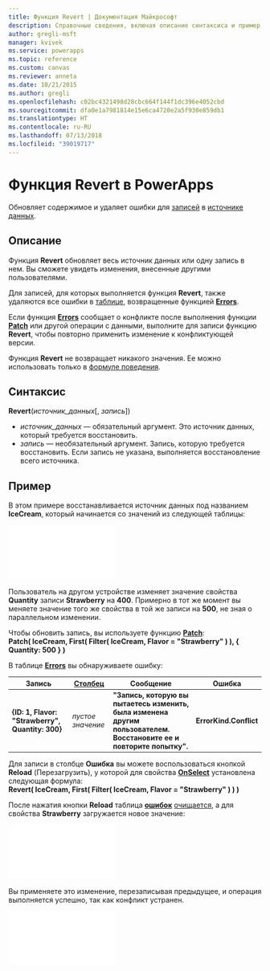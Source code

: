 ```yaml
---
title: Функция Revert | Документация Майкрософт
description: Справочные сведения, включая описание синтаксиса и пример, относительно функции Revert в PowerApps
author: gregli-msft
manager: kvivek
ms.service: powerapps
ms.topic: reference
ms.custom: canvas
ms.reviewer: anneta
ms.date: 10/21/2015
ms.author: gregli
ms.openlocfilehash: c02bc4321498d28cbc664f144f1dc396e4052cbd
ms.sourcegitcommit: dfa0e1a7981814e15e6ca4720e2a5f930e859db1
ms.translationtype: HT
ms.contentlocale: ru-RU
ms.lasthandoff: 07/13/2018
ms.locfileid: "39019717"
---
```

# <a name="revert-function-in-powerapps"></a>Функция Revert в PowerApps
Обновляет содержимое и удаляет ошибки для [записей](../working-with-tables.md#records) в [источнике данных](../working-with-data-sources.md).

## <a name="description"></a>Описание
Функция **Revert** обновляет весь источник данных или одну запись в нем. Вы сможете увидеть изменения, внесенные другими пользователями.

Для записей, для которых выполняется функция **Revert**, также удаляются все ошибки в [таблице](../working-with-tables.md), возвращенные функцией **[Errors](function-errors.md)**.

Если функция **[Errors](function-errors.md)** сообщает о конфликте после выполнения функции **[Patch](function-patch.md)** или другой операции с данными, выполните для записи функцию **Revert**, чтобы повторно применить изменение к конфликтующей версии.

Функция **Revert** не возвращает никакого значения. Ее можно использовать только в [формуле поведения](../working-with-formulas-in-depth.md).

## <a name="syntax"></a>Синтаксис
**Revert**(*источник_данных*[, *запись*])

* *источник_данных* — обязательный аргумент. Это источник данных, который требуется восстановить.
* *запись* — необязательный аргумент.  Запись, которую требуется восстановить.  Если запись не указана, выполняется восстановление всего источника.

## <a name="example"></a>Пример
В этом примере восстанавливается источник данных под названием **IceCream**, который начинается со значений из следующей таблицы:

![](media/function-revert/icecream.png)

Пользователь на другом устройстве изменяет значение свойства **Quantity** записи **Strawberry** на **400**.  Примерно в тот же момент вы меняете значение того же свойства в той же записи на **500**, не зная о параллельном изменении.

Чтобы обновить запись, вы используете функцию **[Patch](function-patch.md)**:<br>
**Patch( IceCream, First( Filter( IceCream, Flavor = "Strawberry" ) ), { Quantity: 500 } )**

В таблице **[Errors](function-errors.md)** вы обнаруживаете ошибку:

| Запись | [Столбец](../working-with-tables.md#columns) | Сообщение | Ошибка |
| --- | --- | --- | --- |
| **{ID: 1, Flavor: "Strawberry", Quantity: 300}** |*пустое значение* |**"Запись, которую вы пытаетесь изменить, была изменена другим пользователем.  Восстановите ее и повторите попытку".** |**ErrorKind.Conflict** |

Для записи в столбце **Ошибка** вы можете воспользоваться кнопкой **Reload** (Перезагрузить), у которой для свойства **[OnSelect](../controls/properties-core.md)** установлена следующая формула:<br>
**Revert( IceCream, First( Filter( IceCream, Flavor = "Strawberry" ) ) )**

После нажатия кнопки **Reload** таблица **[ошибок](function-errors.md)** [очищается](function-isblank-isempty.md), а для свойства **Strawberry** загружается новое значение:

![](media/function-revert/icecream-after.png)

Вы применяете это изменение, перезаписывая предыдущее, и операция выполняется успешно, так как конфликт устранен.

![](media/function-revert/icecream-success.png)

